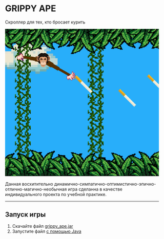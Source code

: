 # GRIPPY APE

Скроллер для тех, кто бросает курить

![PREVIEW](images/gameplay.png)

Данная восхитительно динамично-симпатично-оптимистично-эпично-отлично-магично-необычная игра сделанна в качестве
индивидуального проекта по учебной практике.

***

## Запуск игры

1. Скачайте файл [grippy_ape.jar](https://github.com/dzemiachkovskii/grippy-ape/releases/tag/v1)
2. Запустите файл [с помощью Java](https://ru.wikihow.com/%D0%B7%D0%B0%D0%BF%D1%83%D1%81%D1%82%D0%B8%D1%82%D1%8C-.JAR-%D1%84%D0%B0%D0%B9%D0%BB)
